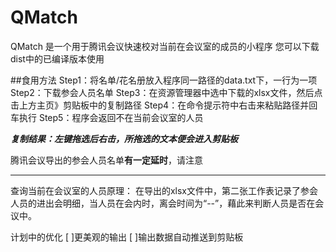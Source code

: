 # QMatch
QMatch 是一个用于腾讯会议快速校对当前在会议室的成员的小程序 
您可以下载dist中的已编译版本使用 
 
##食用方法 
Step1：将名单/花名册放入程序同一路径的data.txt下，一行为一项 
Step2：下载参会人员名单 
Step3：在资源管理器中选中下载的xlsx文件，然后点击上方主页》剪贴板中的复制路径 
Step4：在命令提示符中右击来粘贴路径并回车执行 
Step5：程序会返回不在当前会议室的人员 
 
***复制结果：左键拖选后右击，所拖选的文本便会进入剪贴板*** 
 
腾讯会议导出的参会人员名单**有一定延时**，请注意 
__________ 
查询当前在会议室的人员原理： 
在导出的xlsx文件中，第二张工作表记录了参会人员的进出会明细，当人员在会内时，离会时间为“--”，藉此来判断人员是否在会议中。 
 
计划中的优化 
[ ]更美观的输出 
[ ]输出数据自动推送到剪贴板 